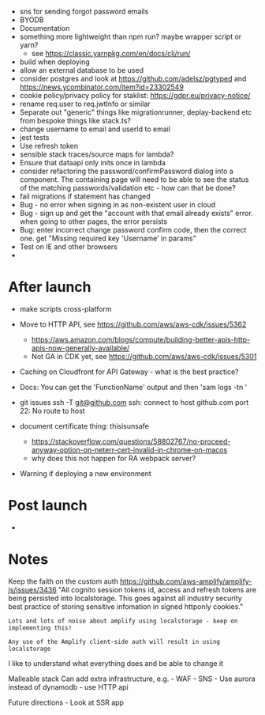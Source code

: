 - sns for sending forgot password emails
- BYODB
- Documentation
- something more lightweight than npm run? maybe wrapper script or yarn?
  - see https://classic.yarnpkg.com/en/docs/cli/run/
- build when deploying
- allow an external database to be used
- consider postgres and look at https://github.com/adelsz/pgtyped and https://news.ycombinator.com/item?id=23302549
- cookie policy/privacy policy for staklist: https://gdpr.eu/privacy-notice/
- rename req.user to req.jwtInfo or similar
- Separate out "generic" things like migrationrunner, deplay-backend etc from bespoke things like stack.ts?
- change username to email and userId to email
- jest tests
- Use refresh token
- sensible stack traces/source maps for lambda?
- Ensure that dataapi only inits once in lambda
- consider refactoring the password/confirmPassword dialog into a component. The containing page will need to be able to see the status of the matching passwords/validation etc - how can that be done?
- fail migrations if statement has changed
- Bug - no error when signing in as non-existent user in cloud
- Bug - sign up and get the "account with that email already exists" error. when going to other pages, the error persists
- Bug: enter incorrect change password confirm code, then the correct one. get "Missing required key 'Username' in params"
- Test on IE and other browsers
- 
# After launch

- make scripts cross-platform
- Move to HTTP API, see https://github.com/aws/aws-cdk/issues/5362
  - https://aws.amazon.com/blogs/compute/building-better-apis-http-apis-now-generally-available/
  - Not GA in CDK yet, see https://github.com/aws/aws-cdk/issues/5301
- Caching on Cloudfront for API Gateway - what is the best practice?
- Docs: You can get the 'FunctionName' output and then 'sam logs -tn <FunctionName>'
- git issues
    ssh -T git@github.com
    ssh: connect to host github.com port 22: No route to host

- document certificate thing: thisisunsafe
  - https://stackoverflow.com/questions/58802767/no-proceed-anyway-option-on-neterr-cert-invalid-in-chrome-on-macos
  - why does this not happen for RA webpack server?


- Warning if deploying a new environment

# Post launch

- 

# Notes

Keep the faith on the custom auth
    https://github.com/aws-amplify/amplify-js/issues/3436
        "All cognito session tokens id, access and refresh tokens are being persisted into localstorage. This goes against all industry security best practice of storing sensitive infomation in signed httponly cookies."

    Lots and lots of noise about amplify using localstorage - keep on implementing this!

    Any use of the Amplify client-side auth will result in using localstorage



I like to understand what everything does and be able to change it

Malleable stack
    Can add extra infrastructure, e.g.
        - WAF
        - SNS
        - Use aurora instead of dynamodb
        - use HTTP api

Future directions
    - Look at SSR app
